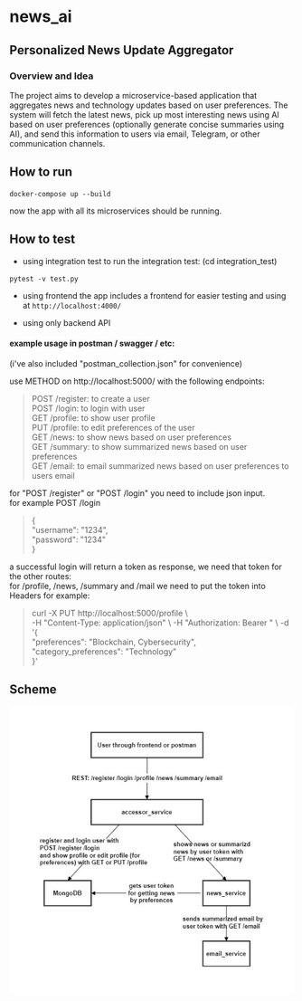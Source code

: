 # news_ai

## Personalized News Update Aggregator

### Overview and Idea

The project aims to develop a microservice-based application that aggregates news
and technology updates based on user preferences. The system will fetch the latest
news, pick up most interesting news using AI based on user preferences (optionally
generate concise summaries using AI), and send this information to users via email,
Telegram, or other communication channels.


## How to run

```
docker-compose up --build
```

now the app with all its microservices should be running.

## How to test

- using integration test
to run the integration test: (cd integration_test)  
```
pytest -v test.py 
```

- using frontend
the app includes a frontend for easier testing and using at  ``` http://localhost:4000/ ```  

- using only backend API  
#### example usage in postman / swagger / etc:
(i've also included "postman_collection.json" for convenience)

use METHOD on http://localhost:5000/ with the following endpoints:  
>POST /register: to create a user  
POST /login: to login with user  
GET /profile: to show user profile  
PUT /profile: to edit preferences of the user  
GET /news: to show news based on user preferences  
GET /summary: to show summarized news based on user preferences  
GET /email: to email summarized news based on user preferences to users email  

for "POST /register" or "POST /login" you need to include json input.  
for example POST /login  
>{  
    "username": "1234",  
    "password": "1234"  
}  

a successful login will return a token as response, we need that token for the other routes:  
for /profile, /news, /summary and /mail we need to put the token into Headers for example:  
>curl -X PUT http://localhost:5000/profile \\  
     -H "Content-Type: application/json" \\
     -H "Authorization: Bearer <token>" \\
     -d '{  
            "preferences": "Blockchain, Cybersecurity",  
            "category_preferences": "Technology"  
         }'  

## Scheme

![!\[alt text\](scheme.png)  ](./images/scheme.png)
